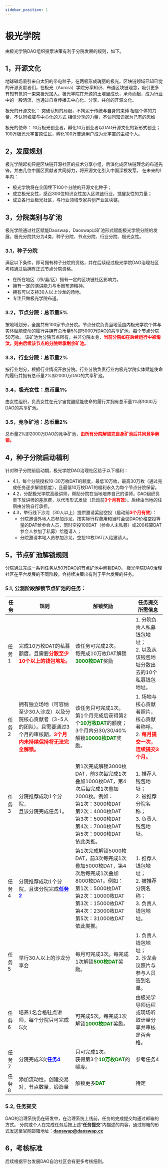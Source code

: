 ```yaml
---
sidebar_position: 1
---
```


# 极光学院

由极光学院DAO组织投票决策有利于分院发展的规则，如下。

## 1，开源文化

地球磁场吸引来自太阳的带电粒子，在两极形成瑰丽的极光。区块链领域已知已觉的开源贡献者们，在极光（Aurora）学院分享知识、布道区块链理念，吸引更多有知有觉的一束束极光加入。极光学院在开源的土壤里成长，承命而起，成为行业中的一股清流，也通过自身传播去中心化、分享、共创的开源文化。
 
极光的开源文化：
突破认知的局限，不拘泥于传统与自身的束缚
相信个体的力量，不认同权威与中心化的方式
相信分享的力量，不认同知识据为己有的思维
 
极光的使命：
10万极光创业者，孵化10万创业者以DAO开源文化的新形式创业；
100万极光元宇宙原住民，孵化100万普通用户成为元宇宙的主权个人。

## 2，发展规划

极光学院起初只是区块链开源社区的技术分享小组，后演化成区块链理念的布道先锋。并由几位中国区贡献者共同努力，将开源文化引入中国深根发芽。
在未来的1年内：
  - 极光学院将在全国埋下100个分院的开源文化种子；
  - 成立极光女性，感召300位知识女性加入区块链行业，觉醒女性的力量；
  - 成立各行业极光社区，与行业领域专家共创产业区块链。

## 3，分院类别与矿池

极光学院通过社区赋能Daoswap，Daoswap以矿池形式赋能极光学院分院的发展。极光分院共分为4类，种子分院、节点分院、行业分院、极光女性。

### 3.1，种子分院
满足以下条件，即可拥有种子分院的资格，并在后续经过极光学院DAO治理社区考核通过后拥有正式节点分院资格。
  - 在所在地区（市/县/区）拥有一定的区块链社区影响力。
  - 拥有一定的演讲能力与币圈布道精神。
  - 拥有可以支持30人以上沙龙的场地。
  - 专注只做极光学院布道。
 
### 3.2，节点分院：总币量5%
按地域划分，全国共有100家节点分院。节点分院负责当地范围内极光学院个体与实体赋能使命的履行并拥有总币量5%即5000万DAO的共享矿池，每个节点分院50万枚。
该矿池为分院节点所有，并非分院本身，<font color="red">**当前分院如在后续运行中被淘汰，则由后续该节点的分院继承剩余矿池。**</font>
 
### 3.3，行业分院：总币量2%
按行业划分，根据行业情况开放分院。行业分院负责行业内极光学院实体赋能使命的履行并拥有总币量2%即2000万DAO的共享矿池。
 
### 3.4，极光女性：总币量1%
由女性组织，负责女性在元宇宙觉醒赋能使命的履行并拥有总币量1%即1000万DAO的共享矿池。
 
### 3.5，竞争矿池：总币量2%
总币量2%即2000万DAO的竞争矿池，<font color="red">**由所有分院解锁完自身矿池后共同竞争解锁。**</font>

## 4，种子分院启动福利

针对种子分院前启动期，极光学院DAO治理社区给于以下福利：
  - 4.1，每个分院授权10-30万枚DAT的额度，最低10万枚，最高30万枚（通过完成任务逐步解锁额度），且最低10万枚DAT的福利永久为每个节点分院保留。
  - 4.2，分配极光学院高级讲师，帮助分院在当地培养自己的讲师。DAO组织负责下放讲师的差旅费，以代币形式发放（启动前<font color="red">**3个月有效**</font>）。后续由当地的住宿由分院自行承担。
  - 4.3，举行线下沙龙（30人以上）提供邀请奖励空投（启动前<font color="red">**3个月有效**</font>）：
    * 分院邀请外地人员参加沙龙，按实际行程费用和当时会议DAO价格空投等量的DAT给参会人员，同时空投100DAT（参会人未私募）或200核算DAT参会人参加了私募）给邀请人；
    * 分院邀请本地人员参加沙龙，空投10枚DAT/人给邀请人。

## 5，节点矿池解锁规则

分院通过完成一系列任务从50万DAO的节点矿池中解锁DAO。
极光学院DAO治理社区在平台发展的不同阶段，会持续决策出有利于平台发展的任务。

### 5.1, 公测阶段解锁节点矿池的任务：

| 任务 | 规则 | 解锁奖励 | 任务提交所需信息 |
| ---- | ---- | ---- | ---- |
| 任务1 | 完成10万枚DAT的私募额度，且需要<font color="red">**分散至少10个以上的钱包地址。**</font> | 该任务可完成2次。<br/>每完成10万枚DAT解锁<font color="green">**3000枚DAT**</font>奖励 | 1. 分院负责人私募钱包地址；<br/>2. 以及从该钱包地址分散出去的10个私募钱包地址。 |
| 任务2 | 拥有独立场地（可容纳至少30人沙龙）以及分院核心贡献者（3-5人的团队）。且需要通过3个月的审核期，<font color="red">**3个月内未持续保持将无法完全解锁。**</font> | 该任务只可完成1次。<br/>第1个月完成后获得第2个<font color="green">**10万枚DAT**</font>的额度；<br/>3个月内分30/30/40%解锁<font color="green">**10000枚DAT**</font>奖励。 | 1. 场地与核心贡献者照片，核心贡献者称呼。<br/>2. <font color="red">**每月提交一次，连续提交3个月。**</font> |
| 任务3 | 分院推荐成功1个分院，<br/>且该分院完成任务1。 | 第1次完成解锁3000枚DAT，前3次每完成1次叠加1000枚DAT，第4次后每完成1次叠加2000枚。例如：<br/>第1次：3000枚DAT<br/>第2次：4000枚DAT<br/>第3次：5000枚DAT<br/>第4次：7000枚DAT<br/>第5次：9000枚DAT<br/>依此类推。 | 1. 推荐人钱包地址；<br/>2. 被推荐分院名称；<br/>3. 负责人钱包地址。 |
| 任务4 | 分院推荐成功1个分院，且该分院完成<font color="blue">**任务2**</font> | 第1次完成解锁5000枚DAT，前3次每完成1次叠加5000枚DAT，第4次后每完成1次叠加8000枚DAT。例如：<br/>第1次：5000枚DAT<br/>第2次：10000枚DAT<br/>第3次：15000枚DAT<br/>第4次：23000枚DAT<br/>第5次：31000枚DAT<br/>依此类推。 | 1. 推荐人钱包地址；<br/>2. 被推荐分院名称；<br/>3. 负责人钱包地址。 |
| 任务5 | 举行30人以上的沙龙分享会 | 每月可完成3次。每完成1次解锁<font color="green">**500枚DAT**</font>奖励。 | 1. 负责人钱包地址；<br/>2. 沙龙会议照片与参与人员签到名单。 |
| 任务6 | 培养1名合格驻点讲师，每个分院只可完成5次 | 可完成5次。每完成1次解锁<font color="green">**1000枚DAT**</font>奖励。 | 由极光学导师远程或现场听取计量分享并审核是否合格。 |
| 任务7 | 分院完成3次<font color="blue">**任务4**</font> | 只可完成1次。<br/>获得第3个<font color="green">**10万枚DAT**</font>的额度。 | 参考任务4 |
| 任务8 | 添加流动性，创建交易对，节点数量，锻造量 | 解锁更多<font color="green">**DAT**</font> | 待定 |

### 5.2, 任务提交

DAO的治理系统仍在研发中，在治理系统上线前，任务的完成提交均通过邮箱的方式。
分院或个人在完成任务后按上述“**任务提交**”内描述的内容，通过邮箱的形式发送至官网邮箱地址：<font color="red">**daoswap@daoswap.cc**</font>

## 6，考核标准

后续根据平台发展DAO自治社区会有更多考核细则。
